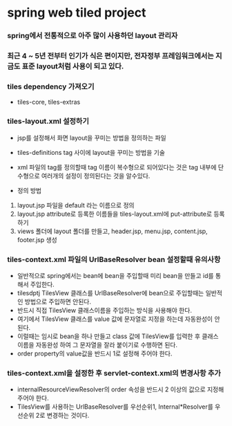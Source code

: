 # spring web tiled project

### spring에서 전통적으로 아주 많이 사용하던 layout 관리자
### 최근 4 ~ 5년 전부터 인기가 식은 편이지만, 전자정부 프레임워크에서는 지금도 표준 layout처럼 사용이 되고 있다.

### tiles dependency 가져오기
* tiles-core, tiles-extras

### tiles-layout.xml 설정하기
* jsp를 설정해서 화면 layout을 꾸미는 방법을 정의하는 파일
* tiles-definitions tag 사이에 layout을 꾸미는 방법을 기술
* xml 파일의 tag를 정의할때 tag 이름이 복수형으로 되어있다는 것은 
tag 내부에 단수형으로 여러개의 설정이 정의된다는 것을 알수있다.

* 정의 방법
1. layout.jsp 파일을 default 라는 이름으로 정의
2. layout.jsp attribute로 등록한 이름들을 tiles-layout.xml에 put-attribute로 등록하기
3. views 폴더에 layout 폴더를 만들고, header.jsp, menu.jsp, content.jsp, footer.jsp 생성

### tiles-context.xml 파일의 UrlBaseResolver bean 설정할때 유의사항
* 일반적으로 spring에서는 bean에 bean을 주입할때 미리 bean을 만들고 id를 통해서 주입한다.
* tilesdptj TilesView 클래스를 UrlBaseResolver에 bean으로 주입할때는 일반적인 방법으로 주입하면 안된다.
* 반드시 직접 TilesView 클래스이름을 주입하는 방식을 사용해야 한다.
* 여기에서 TilesView 클래스를 value 값에 문자열로 지정을 하는데 자동완성이 안된다.
* 이럴때는 임시로 bean을 하나 만들고 class 값에 TilesView를 입력한 후 클래스 이름을 자동완성 하여
그 문자열을 잘라 붙이기로 수행하면 된다.
* order property의 value값을 반드시 1로 설정해 주어야 한다.

### tiles-context.xml을 설정한 후 servlet-context.xml의 변경사항 추가
* internalResourceViewResolver의 order 속성을 반드시 2 이상의 값으로 지정해주어야 한다.
* TilesView를 사용하는 UrlBaseResolver를 우선순위1, Internal*Resolver를 우선순위 2로
변경하는 것이다.